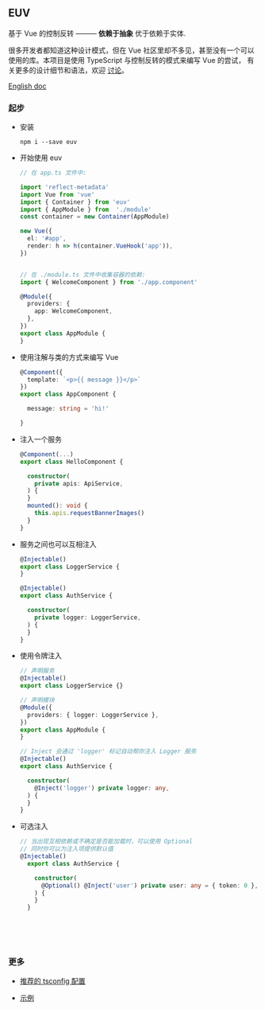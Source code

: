 ## EUV
基于 Vue 的控制反转 ——— **依赖于抽象** 优于依赖于实体.

很多开发者都知道这种设计模式，但在 Vue 社区里却不多见，甚至没有一个可以使用的库。本项目是使用 TypeScript 与控制反转的模式来编写 Vue 的尝试，
有关更多的设计细节和语法，欢迎 [讨论](https://github.com/DhyanaChina/euv/issues/new)。

[English doc](README_US.md)

### 起步

- 安装

  `npm i --save euv`

- 开始使用 euv

  ```typescript
  // 在 app.ts 文件中:

  import 'reflect-metadata'
  import Vue from 'vue'
  import { Container } from 'euv'
  import { AppModule } from  './module'
  const container = new Container(AppModule)

  new Vue({
    el: '#app',
    render: h => h(container.VueHook('app')),
  })


  // 在 ./module.ts 文件中收集容器的依赖:
  import { WelcomeComponent } from './app.component'

  @Module({
    providers: {
      app: WelcomeComponent,
    },
  })
  export class AppModule {
  }

  ```

- 使用注解与类的方式来编写 Vue

  ```typescript
  @Component({
    template: `<p>{{ message }}</p>`
  })
  export class AppComponent {

    message: string = 'hi!'

  }
  ```

- 注入一个服务

  ```typescript
  @Component(...)
  export class HelloComponent {

    constructor(
      private apis: ApiService,
    ) {
    }
    mounted(): void {
      this.apis.requestBannerImages()
    }
  }
  ```

- 服务之间也可以互相注入

  ```typescript
  @Injectable()
  export class LoggerService {
  }

  @Injectable()
  export class AuthService {

    constructor(
      private logger: LoggerService,
    ) {
    }
  }
  ```

- 使用令牌注入

  ```typescript
  // 声明服务
  @Injectable()
  export class LoggerService {}

  // 声明模块
  @Module({
    providers: { logger: LoggerService },
  })
  export class AppModule {
  }

  // Inject 会通过 'logger' 标记自动帮你注入 Logger 服务
  @Injectable()
  export class AuthService {

    constructor(
      @Inject('logger') private logger: any,
    ) {
    }
  }
  ```

- 可选注入

  ```typescript
  // 当出现互相依赖或不确定是否能加载时，可以使用 Optional
  // 同时你可以为注入项提供默认值
  @Injectable()
    export class AuthService {

      constructor(
        @Optional() @Inject('user') private user: any = { token: 0 },
      ) {
      }
    }
  ```

<br/>
<br/>
<br/>

### 更多
  
- [推荐的 tsconfig 配置](https://github.com/DhyanaChina/euv/blob/master/examples/tsconfig.json) 
  
- [示例](https://github.com/DhyanaChina/euv/tree/master/examples)
  
  
 
   



